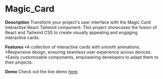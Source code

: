 # Magic_Card

**Description**
Transform your project's user interface with the Magic Card interactive React Tailwind component. This project showcases the fusion of React and Tailwind CSS to create visually appealing and engaging interactive cards.

**Features**
•A collection of interactive cards with smooth animations.
•Responsive design, ensuring seamless user experience across devices.
•Easily customizable components, empowering developers to adapt them to their projects.

**Demo**
Check out the live demo [here](https://ranaiiest.github.io/Magic_Card/).
